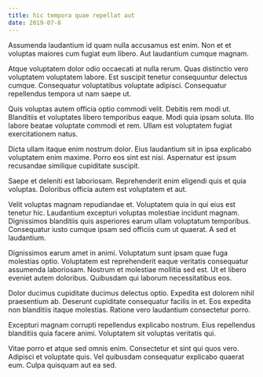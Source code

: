 ```yaml
---
title: hic tempora quae repellat aut
date: 2019-07-8
---
```

Assumenda laudantium id quam nulla accusamus est enim. Non et et voluptas maiores cum fugiat eum libero. Aut laudantium cumque magnam.

Atque voluptatem dolor odio occaecati at nulla rerum. Quas distinctio vero voluptatem voluptatem labore. Est suscipit tenetur consequuntur delectus cumque. Consequatur voluptatibus voluptate adipisci. Consequatur repellendus tempora ut nam saepe ut.

Quis voluptas autem officia optio commodi velit. Debitis rem modi ut. Blanditiis et voluptates libero temporibus eaque. Modi quia ipsam soluta. Illo labore beatae voluptate commodi et rem. Ullam est voluptatem fugiat exercitationem natus.

Dicta ullam itaque enim nostrum dolor. Eius laudantium sit in ipsa explicabo voluptatem enim maxime. Porro eos sint est nisi. Aspernatur est ipsum recusandae similique cupiditate suscipit.

Saepe et deleniti est laboriosam. Reprehenderit enim eligendi quis et quia voluptas. Doloribus officia autem est voluptatem et aut.

Velit voluptas magnam repudiandae et. Voluptatem quia in qui eius est tenetur hic. Laudantium excepturi voluptas molestiae incidunt magnam. Dignissimos blanditiis quis asperiores earum ullam voluptatum temporibus. Consequatur iusto cumque ipsam sed officiis cum ut quaerat. A sed et laudantium.

Dignissimos earum amet in animi. Voluptatum sunt ipsam quae fuga molestias optio. Voluptatem est reprehenderit eaque veritatis consequatur assumenda laboriosam. Nostrum et molestiae mollitia sed est. Ut et libero eveniet autem doloribus. Quibusdam qui laborum necessitatibus eos.

Dolor ducimus cupiditate ducimus delectus optio. Expedita est dolorem nihil praesentium ab. Deserunt cupiditate consequatur facilis in et. Eos expedita non blanditiis itaque molestias. Ratione vero laudantium consectetur porro.

Excepturi magnam corrupti repellendus explicabo nostrum. Eius repellendus blanditiis quia facere animi. Voluptatem sit voluptas veritatis qui.

Vitae porro et atque sed omnis enim. Consectetur et sint qui quos vero. Adipisci et voluptate quis. Vel quibusdam consequatur explicabo quaerat eum. Culpa quisquam aut ea sed.